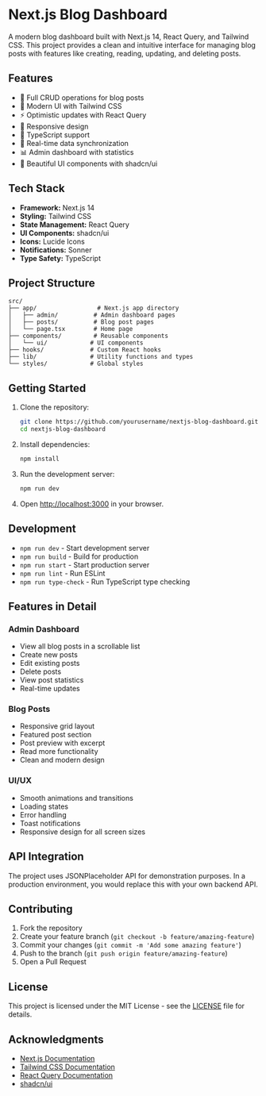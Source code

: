 # Next.js Blog Dashboard

A modern blog dashboard built with Next.js 14, React Query, and Tailwind CSS. This project provides a clean and intuitive interface for managing blog posts with features like creating, reading, updating, and deleting posts.

## Features

- 📝 Full CRUD operations for blog posts
- 🎨 Modern UI with Tailwind CSS
- ⚡ Optimistic updates with React Query
- 📱 Responsive design
- 🎯 TypeScript support
- 🔄 Real-time data synchronization
- 📊 Admin dashboard with statistics
- 🎨 Beautiful UI components with shadcn/ui

## Tech Stack

- **Framework:** Next.js 14
- **Styling:** Tailwind CSS
- **State Management:** React Query
- **UI Components:** shadcn/ui
- **Icons:** Lucide Icons
- **Notifications:** Sonner
- **Type Safety:** TypeScript

## Project Structure

```
src/
├── app/                 # Next.js app directory
│   ├── admin/          # Admin dashboard pages
│   ├── posts/          # Blog post pages
│   └── page.tsx        # Home page
├── components/         # Reusable components
│   └── ui/            # UI components
├── hooks/             # Custom React hooks
├── lib/               # Utility functions and types
└── styles/            # Global styles
```

## Getting Started

1. Clone the repository:
   ```bash
   git clone https://github.com/yourusername/nextjs-blog-dashboard.git
   cd nextjs-blog-dashboard
   ```

2. Install dependencies:
   ```bash
   npm install
   ```

3. Run the development server:
   ```bash
   npm run dev
   ```

4. Open [http://localhost:3000](http://localhost:3000) in your browser.

## Development

- `npm run dev` - Start development server
- `npm run build` - Build for production
- `npm run start` - Start production server
- `npm run lint` - Run ESLint
- `npm run type-check` - Run TypeScript type checking

## Features in Detail

### Admin Dashboard
- View all blog posts in a scrollable list
- Create new posts
- Edit existing posts
- Delete posts
- View post statistics
- Real-time updates

### Blog Posts
- Responsive grid layout
- Featured post section
- Post preview with excerpt
- Read more functionality
- Clean and modern design

### UI/UX
- Smooth animations and transitions
- Loading states
- Error handling
- Toast notifications
- Responsive design for all screen sizes

## API Integration

The project uses JSONPlaceholder API for demonstration purposes. In a production environment, you would replace this with your own backend API.

## Contributing

1. Fork the repository
2. Create your feature branch (`git checkout -b feature/amazing-feature`)
3. Commit your changes (`git commit -m 'Add some amazing feature'`)
4. Push to the branch (`git push origin feature/amazing-feature`)
5. Open a Pull Request

## License

This project is licensed under the MIT License - see the [LICENSE](LICENSE) file for details.

## Acknowledgments

- [Next.js Documentation](https://nextjs.org/docs)
- [Tailwind CSS Documentation](https://tailwindcss.com/docs)
- [React Query Documentation](https://tanstack.com/query/latest)
- [shadcn/ui](https://ui.shadcn.com/)
